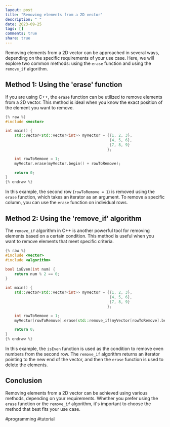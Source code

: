 ```yaml
---
layout: post
title: "Removing elements from a 2D vector"
description: " "
date: 2023-09-25
tags: []
comments: true
share: true
---
```


Removing elements from a 2D vector can be approached in several ways, depending on the specific requirements of your use case. Here, we will explore two common methods: using the `erase` function and using the `remove_if` algorithm.

## Method 1: Using the 'erase' function

If you are using C++, the `erase` function can be utilized to remove elements from a 2D vector. This method is ideal when you know the exact position of the element you want to remove.

```cpp
{% raw %}
#include <vector>

int main() {
    std::vector<std::vector<int>> myVector = {{1, 2, 3},
                                              {4, 5, 6},
                                              {7, 8, 9}
                                             };

    int rowToRemove = 1;
    myVector.erase(myVector.begin() + rowToRemove);

    return 0;
}
{% endraw %}
```

In this example, the second row (`rowToRemove = 1`) is removed using the `erase` function, which takes an iterator as an argument. To remove a specific column, you can use the `erase` function on individual rows.

## Method 2: Using the 'remove_if' algorithm

The `remove_if` algorithm in C++ is another powerful tool for removing elements based on a certain condition. This method is useful when you want to remove elements that meet specific criteria.

```cpp
{% raw %}
#include <vector>
#include <algorithm>

bool isEven(int num) {
    return num % 2 == 0;
}

int main() {
    std::vector<std::vector<int>> myVector = {{1, 2, 3},
                                              {4, 5, 6},
                                              {7, 8, 9}
                                             };

    int rowToRemove = 1;
    myVector[rowToRemove].erase(std::remove_if(myVector[rowToRemove].begin(), myVector[rowToRemove].end(), isEven), myVector[rowToRemove].end());

    return 0;
}
{% endraw %}
```

In this example, the `isEven` function is used as the condition to remove even numbers from the second row. The `remove_if` algorithm returns an iterator pointing to the new end of the vector, and then the `erase` function is used to delete the elements.

## Conclusion

Removing elements from a 2D vector can be achieved using various methods, depending on your requirements. Whether you prefer using the `erase` function or the `remove_if` algorithm, it's important to choose the method that best fits your use case.

#programming #tutorial